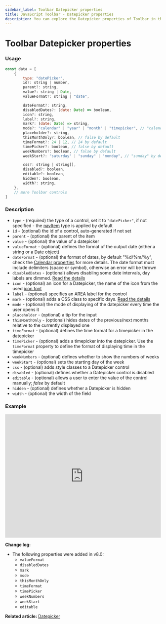 ```yaml
---
sidebar_label: Toolbar Datepicker properties
title: JavaScript Toolbar - Datepicker properties
description: You can explore the Datepicker properties of Toolbar in the documentation of the DHTMLX JavaScript UI library. Browse developer guides and API reference, try out code examples and live demos, and download a free 30-day evaluation version of DHTMLX Suite.
---
```


# Toolbar Datepicker properties

### Usage

~~~js
const data = [
	{
		type: "datePicker",
        id?: string | number,
	    parent?: string,
	    value?: string | Date,
		valueFormat?: string | "date",

		dateFormat?: string,
		disabledDates?: (date: Date) => boolean,
		icon?: string,
	    label?: string,
		mark?: (date: Date) => string,
		mode?: "calendar" | "year" | "month" | "timepicker", // "calendar" by default
	    placeholder?: string,
		thisMonthOnly?: boolean, // false by default
		timeFormat?: 24 | 12, // 24 by default
		timePicker?: boolean, // false by default
		weekNumbers?: boolean, // false by default
		weekStart?: "saturday" | "sunday" | "monday", // "sunday" by default

		css?: string | string[],
	    disabled?: boolean,
		editable?: boolean,
	    hidden?: boolean,
	    width?: string,
    },
	// more Toolbar controls
]
~~~

### Description

- `type` - (required) the type of a control, set it to `"datePicker"`, if not specified - the [navItem](../../../toolbar/navitem/) type is applied by default
- `id` - (optional) the id of a control, auto-generated if not set
- `parent` - (optional) the parent of the item
- `value` - (optional) the value of a datepicker
- `valueFormat` - (optional) defines the format of the output date (either a string or a Date object)
- `dateFormat` - (optional) the format of dates, by default "%d/%m/%y", check the [Calendar properties](calendar/api/calendar_dateformat_config.md) for more details. The date format must include delimiters (space or symbol), otherwise an error will be thrown
- `disabledDates` - (optional) allows disabling some date intervals, day labels are dimmed. [Read the details](calendar/api/calendar_disableddates_config.md)
- `icon` - (optional) an icon for a Datepicker, the name of the icon from the used [icon font](helpers/icon.md)
- `label` - (optional) specifies an AREA label for the control
- `mark` - (optional) adds a CSS class to specific days. [Read the details](calendar/api/calendar_mark_config.md)
- `mode` - (optional) the mode of displaying of the datepicker every time the user opens it
- `placeholder` - (optional) a tip for the input
- `thisMonthOnly` - (optional) hides dates of the previous/next months relative to the currently displayed one
- `timeFormat` - (optional) defines the time format for a timepicker in the datepicker
- `timePicker` - (optional) adds a timepicker into the datepicker. Use the `timeFormat` property to define the format of displaying time in the timepicker 
- `weekNumbers` - (optional) defines whether to show the numbers of weeks
- `weekStart` - (optional) sets the starting day of the week
- `css` - (optional) adds style classes to a Datepicker control
- `disabled` - (optional) defines whether a Datepicker control is disabled
- `editable` - (optional) allows a user to enter the value of the control manually; *false* by default
- `hidden` - (optional) defines whether a Datepicker is hidden
- `width` - (optional) the width of the field

### Example

<iframe src="https://snippet.dhtmlx.com/3rotluou?mode=js" frameborder="0" class="snippet_iframe" width="100%" height="400"></iframe>

**Change log:** 

- The following properties were added in v8.0: 
	- `valueFormat`
	- `disabledDates`
	- `mark`
	- `mode`
	- `thisMonthOnly`
	- `timeFormat`
	- `timePicker`
	- `weekNumbers`
	- `weekStart`
	- `editable`

**Related article:** [Datepicker](toolbar/datepicker.md)
